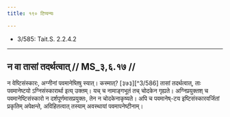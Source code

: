```yaml
---
title: १९० टिप्पन्यः

---
```

- 3/585: Tait.S. 2.2.4.2

____________________________________________


## न वा तासां तदर्थत्वात् // MS_३,६.१७ //

न वेष्टिसंस्कारः, अग्नीनां पवमानेष्तिषु स्यात्। कस्मात्? [३७३][^3/586] तासां तदर्थत्वात्, ताः पवमानेष्टयो ऽग्निसंस्कारार्था इत्य् उक्तम्। यच् च नामाङ्गभूतं तच् चोदकेन गृह्यते। अग्निप्रयुक्तश् च पवमानेष्टिसंस्कारो न दर्शपूर्णमासप्रयुक्तः, तेन न चोदकेनाकृष्यते। अपि च पवमानेष्-टय इष्टिसंस्कारवर्जितां प्रकृतिम् अपेक्षन्ते, अविहितत्वात् तस्याम् अवस्थायां पवमापनेष्टीनाम्।
